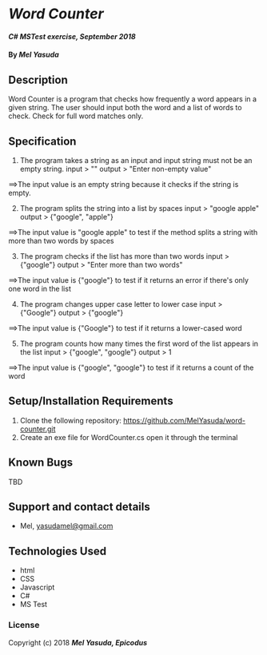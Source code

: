 # _Word Counter_

#### _C# MSTest exercise, September 2018_

#### By _**Mel Yasuda**_

## Description
Word Counter is a program that checks how frequently a word appears in a given string. The user should input both the word and a list of words to check. Check for full word matches only.

## Specification
1. The program takes a string as an input and input string must not be an empty string.
  input > ""
  output > "Enter non-empty value"

  ==>The input value is an empty string because it checks if the string is empty.

2. The program splits the string into a list by spaces
  input > "google apple"
  output > {"google", "apple"}

  ==>The input value is "google apple" to test if the method splits a string with more than two words by spaces

3. The program checks if the list has more than two words
  input > {"google"}
  output > "Enter more than two words"

  ==>The input value is {"google"} to test if it returns an error if there's only one word in the list

4. The program changes upper case letter to lower case
  input > {"Google"}
  output > {"google"}

  ==>The input value is {"Google"} to test if it returns a lower-cased word

5. The program counts how many times the first word of the list appears in the list
  input > {"google", "google"}
  output > 1

  ==>The input value is {"google", "google"} to test if it returns a count of the word

## Setup/Installation Requirements
1. Clone the following repository: https://github.com/MelYasuda/word-counter.git
2. Create an exe file for WordCounter.cs open it through the terminal

## Known Bugs
TBD

## Support and contact details
* Mel, yasudamel@gmail.com

## Technologies Used
* html
* CSS
* Javascript
* C#
* MS Test

### License

Copyright (c) 2018 **_Mel Yasuda, Epicodus_**
